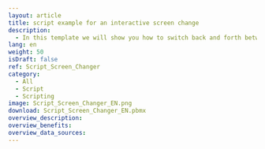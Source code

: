 ```yaml
---
layout: article
title: script example for an interactive screen change
description: 
  - In this template we will show you how to switch back and forth between several screens with the help of buttons.
lang: en
weight: 50
isDraft: false
ref: Script_Screen_Changer
category:
  - All
  - Script
  - Scripting
image: Script_Screen_Changer_EN.png
download: Script_Screen_Changer_EN.pbmx
overview_description:
overview_benefits:
overview_data_sources:
---
```

